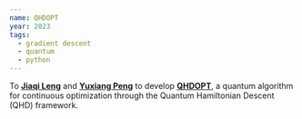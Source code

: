 ```yaml
---
name: QHDOPT
year: 2023
tags:
  - gradient descent
  - quantum
  - python
---
```


To **[Jiaqi Leng](https://jiaqileng.github.io/)** and **[Yuxiang Peng](https://twitter.com/pyx1997)** to develop **[QHDOPT](https://jiaqileng.github.io/quantum-hamiltonian-descent/)**, a quantum algorithm for continuous optimization through the Quantum Hamiltonian Descent (QHD) framework.
